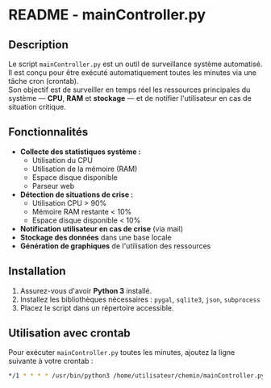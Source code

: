 # README - mainController.py

## Description

Le script `mainController.py` est un outil de surveillance système automatisé.  
Il est conçu pour être exécuté automatiquement toutes les minutes via une tâche cron (crontab).  
Son objectif est de surveiller en temps réel les ressources principales du système — **CPU**, **RAM** et **stockage** — et de notifier l'utilisateur en cas de situation critique.

## Fonctionnalités

- **Collecte des statistiques système :**
  - Utilisation du CPU
  - Utilisation de la mémoire (RAM)
  - Espace disque disponible
  - Parseur web
- **Détection de situations de crise :**
  - Utilisation CPU > 90%
  - Mémoire RAM restante < 10%
  - Espace disque disponible < 10%
- **Notification utilisateur en cas de crise** (via mail)
- **Stockage des données** dans une base locale
- **Génération de graphiques** de l'utilisation des ressources

## Installation

1. Assurez-vous d'avoir **Python 3** installé.
2. Installez les bibliothèques nécessaires : `pygal`, `sqlite3`, `json`, `subprocess`
3. Placez le script dans un répertoire accessible.

## Utilisation avec crontab

Pour exécuter `mainController.py` toutes les minutes, ajoutez la ligne suivante à votre crontab :

```bash
*/1 * * * * /usr/bin/python3 /home/utilisateur/chemin/mainController.py >> /home/utilisateur/chemin/cronlog.log 2>&1
